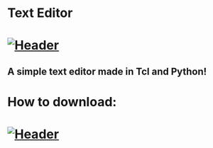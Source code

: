 # Text Editor

# [![Header](https://plextora.reeee.ee/54RfAL8hJ.gif)](https://plextora.reeee.ee/54RfAL8hJ.gif)

## A simple text editor made in Tcl and Python!

# How to download:

# [![Header](https://plextora.reeee.ee/54RjcFJW7.gif)](https://plextora.reeee.ee/54RjcFJW7.gif)